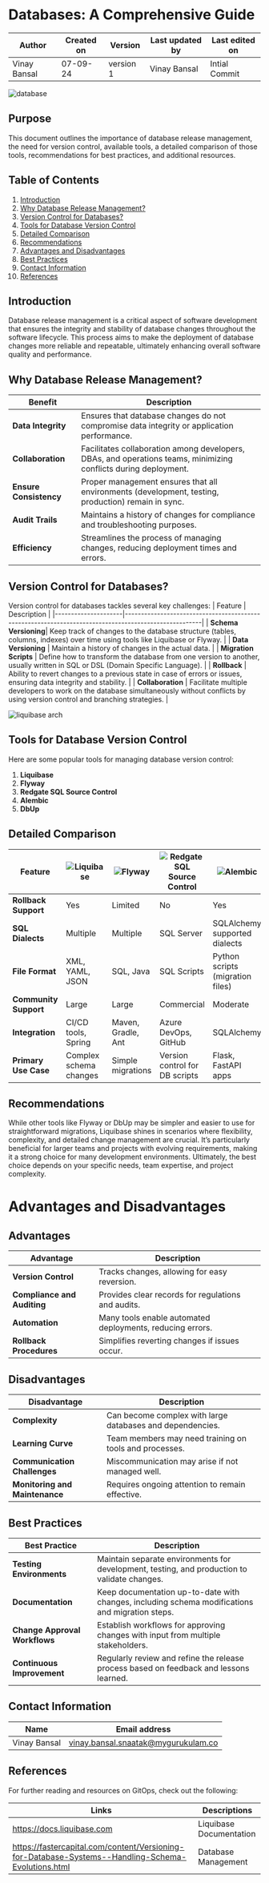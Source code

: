 # Databases: A Comprehensive Guide

  | Author        | Created on | Version | Last updated by | Last edited on |
  |-------------|---------|-------------|-------------|---------|
  | Vinay Bansal | 07-09-24 | version 1 | Vinay Bansal | Intial Commit |

![database](https://github.com/user-attachments/assets/5102e5e4-1b85-4d77-9f41-5a3173005ff4)

## Purpose 
This document outlines the importance of database release management, the need for version control, available tools, a detailed comparison of those tools, recommendations for best practices, and additional resources.

## Table of Contents

1. [Introduction](#introduction)
2. [Why Database Release Management?](#why-database-release-management)
3. [Version Control for Databases?](#version-control-for-databases)
4. [Tools for Database Version Control](#tools-for-database-version-control)
5. [Detailed Comparison](#detailed-comparison)
6. [Recommendations](#recommendations)
8. [Advantages and Disadvantages](#advantages-and-disadvantages)
9. [Best Practices](#best-practices)
10. [Contact Information](#contact-information)
11. [References](#references)
   
## Introduction
Database release management is a critical aspect of software development that ensures the integrity and stability of database changes throughout the software lifecycle. This process aims to make the deployment of database changes more reliable and repeatable, ultimately enhancing overall software quality and performance.

## Why Database Release Management?

| Benefit                | Description                                                                                 |
|-----------------------|---------------------------------------------------------------------------------------------|
| **Data Integrity**     | Ensures that database changes do not compromise data integrity or application performance.  |
| **Collaboration**      | Facilitates collaboration among developers, DBAs, and operations teams, minimizing conflicts during deployment. |
|**Ensure Consistency**| Proper management ensures that all environments (development, testing, production) remain in sync.|
| **Audit Trails**       | Maintains a history of changes for compliance and troubleshooting purposes.                 |
| **Efficiency**         | Streamlines the process of managing changes, reducing deployment times and errors.         |


## Version Control for Databases?
Version control for databases tackles several key challenges:
| Feature             | Description                                                                                          |
|---------------------|------------------------------------------------------------------------------------------------------|
| **Schema Versioning**| Keep track of changes to the database structure (tables, columns, indexes) over time using tools like Liquibase or Flyway. |
| **Data Versioning**  | Maintain a history of changes in the actual data. |
| **Migration Scripts** | Define how to transform the database from one version to another, usually written in SQL or DSL (Domain Specific Language). |
| **Rollback**         | Ability to revert changes to a previous state in case of errors or issues, ensuring data integrity and stability. |
| **Collaboration**    | Facilitate multiple developers to work on the database simultaneously without conflicts by using version control and branching strategies. |


![liquibase arch](https://github.com/user-attachments/assets/4a2374f7-7610-4ec7-8a8d-0d949ff4ce02)


## Tools for Database Version Control
Here are some popular tools for managing database version control:
1. **Liquibase**
2. **Flyway**
3. **Redgate SQL Source Control**
4. **Alembic**
5. **DbUp**

## Detailed Comparison

| Feature                      | ![Liquibase](https://github.com/user-attachments/assets/9a36fac6-e9ee-4579-9807-84065ca345fe) | ![Flyway](https://github.com/user-attachments/assets/d98f1d01-be80-4b22-85ef-18eb2a8052de)  | ![Redgate SQL Source Control](https://github.com/user-attachments/assets/1b0328cb-f6c8-4151-a9f0-7229c87bb962) | ![Alembic](https://github.com/user-attachments/assets/ab82d360-d7b1-4d36-87e6-8678667d9239) | ![dbup](https://github.com/user-attachments/assets/6a7a0e9a-037d-44b3-a99c-b12b07afa33b) |
|------------------------------|-----------|--------|----------------------------|---------|------|
| **Rollback Support**       | Yes                               | Limited                           | No                               | Yes                            | No                            |
| **SQL Dialects**           | Multiple                          | Multiple                          | SQL Server                       | SQLAlchemy supported dialects  | SQL Server and others        |
| **File Format**            | XML, YAML, JSON                  | SQL, Java                         | SQL Scripts                      | Python scripts (migration files)| C# or SQL scripts            |
| **Community Support**      | Large                             | Large                             | Commercial                       | Moderate                       | Growing                       |
| **Integration**            | CI/CD tools, Spring              | Maven, Gradle, Ant               | Azure DevOps, GitHub             | SQLAlchemy                     | .NET applications             |
| **Primary Use Case**       | Complex schema changes            | Simple migrations                 | Version control for DB scripts    | Flask, FastAPI apps           | .NET applications             |

## Recommendations
While other tools like Flyway or DbUp may be simpler and easier to use for straightforward migrations, Liquibase shines in scenarios where flexibility, complexity, and detailed change management are crucial. It’s particularly beneficial for larger teams and projects with evolving requirements, making it a strong choice for many development environments. Ultimately, the best choice depends on your specific needs, team expertise, and project complexity.


# Advantages and Disadvantages
## Advantages

| Advantage                                      | Description                                             |
|------------------------------------------------|---------------------------------------------------------|
| **Version Control**                            | Tracks changes, allowing for easy reversion.           |
| **Compliance and Auditing**                    | Provides clear records for regulations and audits.      |
| **Automation**                                 | Many tools enable automated deployments, reducing errors. |
| **Rollback Procedures**                        | Simplifies reverting changes if issues occur.           |

## Disadvantages

| Disadvantage                                   | Description                                             |
|------------------------------------------------|---------------------------------------------------------|
| **Complexity**                                 | Can become complex with large databases and dependencies. |
| **Learning Curve**                             | Team members may need training on tools and processes.  |
| **Communication Challenges**                   | Miscommunication may arise if not managed well.         |
| **Monitoring and Maintenance**                 | Requires ongoing attention to remain effective.         |


## Best Practices

| Best Practice                          | Description                                               |
|----------------------------------------|-----------------------------------------------------------|
| **Testing Environments**               | Maintain separate environments for development, testing, and production to validate changes.     |
| **Documentation**                      | Keep documentation up-to-date with changes, including schema modifications and migration steps.  |
| **Change Approval Workflows**          | Establish workflows for approving changes with input from multiple stakeholders.                 |
| **Continuous Improvement**             | Regularly review and refine the release process based on feedback and lessons learned.         |


## Contact Information

| Name | Email address|
|------|---------------------|
| Vinay Bansal | vinay.bansal.snaatak@mygurukulam.co |

## References
For further reading and resources on GitOps, check out the following:

| Links | Descriptions|
|------|---------------------|
| https://docs.liquibase.com | Liquibase Documentation |
| https://fastercapital.com/content/Versioning-for-Database-Systems--Handling-Schema-Evolutions.html | Database Management |
